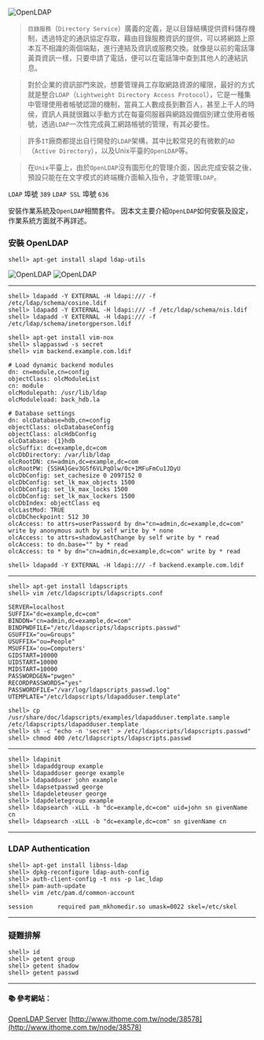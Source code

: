 ![OpenLDAP](http://www.openldap.org/images/headers/LDAPworm.gif)

> `目錄服務`（`Directory Service`）廣義的定義，是以目錄結構提供資料儲存機制，透過特定的通訊協定存取，藉由目錄服務資訊的提供，可以將網路上原本互不相識的兩個端點，進行連結及資訊或服務交換。就像是以前的電話簿黃頁資訊一樣，只要申請了電話，便可以在電話簿中查到其他人的連結訊息。
  
> 對於企業的資訊部門來說，想要管理員工存取網路資源的權限，最好的方式就是整合`LDAP`（`Lightweight Directory Access Protocol`），它是一種集中管理使用者帳號認證的機制，當員工人數成長到數百人，甚至上千人的時侯，資訊人員就很難以手動方式在每臺伺服器與網路設備個別建立使用者帳號，透過`LDAP`一次性完成員工網路帳號的管理，有其必要性。

> 許多`IT`廠商都提出自行開發的`LDAP`架構，其中比較常見的有微軟的`AD`（`Active Directory`），以及Unix平臺的`OpenLDAP`等。

> 在`Unix`平臺上，由於`OpenLDAP`沒有圖形化的管理介面，因此完成安裝之後，預設只能在在文字模式的終端機介面輸入指令，才能管理`LDAP`。

`LDAP` 埠號 `389`
`LDAP SSL` 埠號 `636`

安裝作業系統及`OpenLDAP`相關套件。
因本文主要介紹`OpenLDAP`如何安裝及設定，作業系統方面就不再詳述。

### 安裝 OpenLDAP
```
shell> apt-get install slapd ldap-utils  
```

![OpenLDAP](http://i.imgur.com/4ha4qG8.jpg)
![OpenLDAP](http://i.imgur.com/Bg2NX1C.jpg)

---
```
shell> ldapadd -Y EXTERNAL -H ldapi:/// -f /etc/ldap/schema/cosine.ldif
shell> ldapadd -Y EXTERNAL -H ldapi:/// -f /etc/ldap/schema/nis.ldif
shell> ldapadd -Y EXTERNAL -H ldapi:/// -f /etc/ldap/schema/inetorgperson.ldif

shell> apt-get install vim-nox
shell> slappasswd -s secret
shell> vim backend.example.com.ldif
```

```
# Load dynamic backend modules
dn: cn=module,cn=config
objectClass: olcModuleList
cn: module
olcModulepath: /usr/lib/ldap
olcModuleload: back_hdb.la

# Database settings
dn: olcDatabase=hdb,cn=config
objectClass: olcDatabaseConfig
objectClass: olcHdbConfig
olcDatabase: {1}hdb
olcSuffix: dc=example,dc=com
olcDbDirectory: /var/lib/ldap
olcRootDN: cn=admin,dc=example,dc=com
olcRootPW: {SSHA}Gev3GSf6VLPqOlw/0c+1MFuFmCu1JDyU
olcDbConfig: set_cachesize 0 2097152 0
olcDbConfig: set_lk_max_objects 1500
olcDbConfig: set_lk_max_locks 1500
olcDbConfig: set_lk_max_lockers 1500
olcDbIndex: objectClass eq
olcLastMod: TRUE
olcDbCheckpoint: 512 30
olcAccess: to attrs=userPassword by dn="cn=admin,dc=example,dc=com" write by anonymous auth by self write by * none
olcAccess: to attrs=shadowLastChange by self write by * read
olcAccess: to dn.base="" by * read
olcAccess: to * by dn="cn=admin,dc=example,dc=com" write by * read
```

```
shell> ldapadd -Y EXTERNAL -H ldapi:/// -f backend.example.com.ldif
```

---

```
shell> apt-get install ldapscripts
shell> vim /etc/ldapscripts/ldapscripts.conf
```

```
SERVER=localhost
SUFFIX="dc=example,dc=com"
BINDDN="cn=admin,dc=example,dc=com"
BINDPWDFILE="/etc/ldapscripts/ldapscripts.passwd"
GSUFFIX="ou=Groups"
USUFFIX="ou=People"
MSUFFIX='ou=Computers'
GIDSTART=10000
UIDSTART=10000
MIDSTART=10000
PASSWORDGEN="pwgen"
RECORDPASSWORDS="yes"
PASSWORDFILE="/var/log/ldapscripts_passwd.log"
UTEMPLATE="/etc/ldapscripts/ldapadduser.template"
```

```
shell> cp /usr/share/doc/ldapscripts/examples/ldapadduser.template.sample /etc/ldapscripts/ldapadduser.template
shell> sh -c "echo -n 'secret' > /etc/ldapscripts/ldapscripts.passwd"
shell> chmod 400 /etc/ldapscripts/ldapscripts.passwd
```

---

```
shell> ldapinit
shell> ldapaddgroup example
shell> ldapadduser george example
shell> ldapadduser john example
shell> ldapsetpasswd george
shell> ldapdeleteuser george
shell> ldapdeletegroup example
shell> ldapsearch -xLLL -b "dc=example,dc=com" uid=john sn givenName cn
shell> ldapsearch -xLLL -b "dc=example,dc=com" sn givenName cn
```
---

### LDAP Authentication

```
shell> apt-get install libnss-ldap
shell> dpkg-reconfigure ldap-auth-config
shell> auth-client-config -t nss -p lac_ldap
shell> pam-auth-update
shell> vim /etc/pam.d/common-account
```

```
session       required pam_mkhomedir.so umask=0022 skel=/etc/skel
```

---

### 疑難排解	

```
shell> id
shell> getent group
shell> getent shadow
shell> getent passwd
```

---

#### :books: 參考網站：
[OpenLDAP Server](https://help.ubuntu.com/10.04/serverguide/openldap-server.html)
[http://www.ithome.com.tw/node/38578](http://www.ithome.com.tw/node/38578)